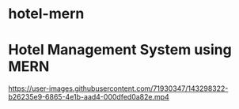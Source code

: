 # hotel-mern
<h1>Hotel Management System using MERN</h1>

https://user-images.githubusercontent.com/71930347/143298322-b26235e9-6865-4e1b-aad4-000dfed0a82e.mp4

